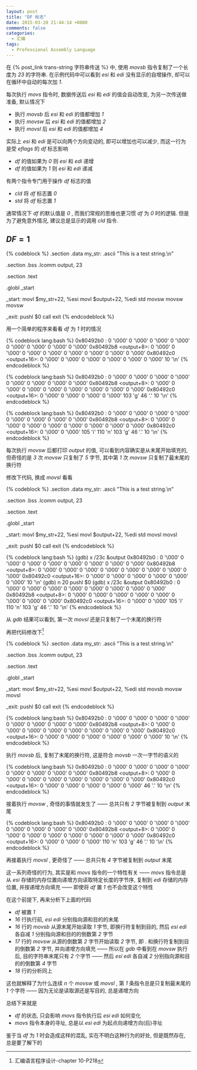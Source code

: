 ```yaml
---
layout: post
title: "DF 标志"
date: 2015-03-28 21:44:14 +0800
comments: false
categories:
  - 汇编
tags:
  - Professional Assembly Language
---
```


在 {% post_link trans-string 字符串传送 %} 中, 使用 _movsb_ 指令复制了一个长度为 _23_ 的字符串. 在示例代码中可以看到 _esi_ 和 _edi_ 没有显示的自增操作, 却可以在循环中自动的每次加 _1_.

每次执行 _movs_ 指令时, 数据传送后 _esi_ 和 _edi_ 的值会自动改变, 为另一次传送做准备, 默认情况下

* 执行 _movsb_ 后 _esi_ 和 _edi_ 的值都增加 _1_
* 执行 _movsw_ 后 _esi_ 和 _edi_ 的值都增加 _2_
* 执行 _movsl_ 后 _esi_ 和 _edi_ 的值都增加 _4_

实际上 _esi_ 和 _edi_ 是可以向两个方向变动的, 即可以增加也可以减少, 而这一行为是受 _eflags_ 的 _df_ 标志影响

* _df_ 的值如果为 _0_ 则 _esi_ 和 _edi_ 递增
* _df_ 的值如果为 _1_ 则 _esi_ 和 _edi_ 递减

有两个指令专门用于操作 _df_ 标志的值

* _cld_ 将 _df_ 标志置 _0_
* _std_ 将 _df_ 标志置 _1_

通常情况下 _df_ 的默认值是 _0_ , 而我们常规的思维也更习惯 _df_ 为 _0_ 时的逻辑. 但是为了避免意外情况, 建议总是显示的调用 _cld_ 指令.

<!--more-->

## $DF=1$

{% codeblock %}
.section .data
my_str:
    .ascii "This is a test string.\n"

.section .bss
    .lcomm output, 23

.section .text

.globl _start

_start:
    movl $my_str+22, %esi
    movl $output+22, %edi
    std
    movsw
    movsw
    movsw

_exit:
    pushl $0
    call exit
{% endcodeblock %}    
用一个简单的程序来看看 _df_ 为 _1_ 时的情况

{% codeblock lang:bash %}
0x80492b0 <output>:	0 '\000'	0 '\000'	0 '\000'	0 '\000'	0 '\000'	0 '\000'	0 '\000'	0 '\000'
0x80492b8 <output+8>:	0 '\000'	0 '\000'	0 '\000'	0 '\000'	0 '\000'	0 '\000'	0 '\000'	0 '\000'
0x80492c0 <output+16>:	0 '\000'	0 '\000'	0 '\000'	0 '\000'	0 '\000'	0 '\000'	10 '\n'
{% endcodeblock %}
	
{% codeblock lang:bash %}
0x80492b0 <output>:	0 '\000'	0 '\000'	0 '\000'	0 '\000'	0 '\000'	0 '\000'	0 '\000'	0 '\000'
0x80492b8 <output+8>:	0 '\000'	0 '\000'	0 '\000'	0 '\000'	0 '\000'	0 '\000'	0 '\000'	0 '\000'
0x80492c0 <output+16>:	0 '\000'	0 '\000'	0 '\000'	0 '\000'	103 'g'	46 '.'	10 '\n'
{% endcodeblock %}
	
{% codeblock lang:bash %}
0x80492b0 <output>:	0 '\000'	0 '\000'	0 '\000'	0 '\000'	0 '\000'	0 '\000'	0 '\000'	0 '\000'
0x80492b8 <output+8>:	0 '\000'	0 '\000'	0 '\000'	0 '\000'	0 '\000'	0 '\000'	0 '\000'	0 '\000'
0x80492c0 <output+16>:	0 '\000'	0 '\000'	105 'i'	110 'n'	103 'g'	46 '.'	10 '\n'
{% endcodeblock %}

每次执行 _movsw_ 后都打印 _output_ 的值, 可以看到内容确实是从末尾开始填充的, 但奇怪的是 _3_ 次 _movsw_ 只复制了 _5_ 字节, 其中第 _1_ 次 _movsw_ 只复制了最末尾的换行符
	
修改下代码,  换成 _movsl_ 看看

{% codeblock %}
.section .data
my_str:
    .ascii "This is a test string.\n"

.section .bss
    .lcomm output, 23

.section .text

.globl _start

_start:
    movl $my_str+22, %esi
    movl $output+22, %edi
    std
    movsl
    movsl

_exit:
    pushl $0
    call exit
{% endcodeblock %}
	
{% codeblock lang:bash %}
(gdb) x /23c &output
0x80492b0 <output>:	0 '\000'	0 '\000'	0 '\000'	0 '\000'	0 '\000'	0 '\000'	0 '\000'	0 '\000'
0x80492b8 <output+8>:	0 '\000'	0 '\000'	0 '\000'	0 '\000'	0 '\000'	0 '\000'	0 '\000'	0 '\000'
0x80492c0 <output+16>:	0 '\000'	0 '\000'	0 '\000'	0 '\000'	0 '\000'	0 '\000'	10 '\n'
(gdb) n
20	    pushl $0
(gdb) x /23c &output
0x80492b0 <output>:	0 '\000'	0 '\000'	0 '\000'	0 '\000'	0 '\000'	0 '\000'	0 '\000'	0 '\000'
0x80492b8 <output+8>:	0 '\000'	0 '\000'	0 '\000'	0 '\000'	0 '\000'	0 '\000'	0 '\000'	0 '\000'
0x80492c0 <output+16>:	0 '\000'	0 '\000'	105 'i'	110 'n'	103 'g'	46 '.'	10 '\n'
{% endcodeblock %}
	
从 _gdb_ 结果可以看到, 第一次 _movsl_ 还是只复制了一个末尾的换行符

再把代码修改下[^1]

[^1]:汇编语言程序设计-chapter 10-P218

{% codeblock %}
.section .data
my_str:
    .ascii "This is a test string.\n"

.section .bss
    .lcomm output, 23

.section .text

.globl _start

_start:
    movl $my_str+22, %esi
    movl $output+22, %edi
    std
    movsb
    movsw
    movsl

_exit:
    pushl $0
    call exit
{% endcodeblock %}
	
{% codeblock lang:bash %}
0x80492b0 <output>:	0 '\000'	0 '\000'	0 '\000'	0 '\000'	0 '\000'	0 '\000'	0 '\000'	0 '\000'
0x80492b8 <output+8>:	0 '\000'	0 '\000'	0 '\000'	0 '\000'	0 '\000'	0 '\000'	0 '\000'	0 '\000'
0x80492c0 <output+16>:	0 '\000'	0 '\000'	0 '\000'	0 '\000'	0 '\000'	0 '\000'	10 '\n'
{% endcodeblock %}
	
执行 _movsb_ 后, 复制了末尾的换行符, 这是符合 _movsb_ 一次一字节的语义的

{% codeblock lang:bash %}
0x80492b0 <output>:	0 '\000'	0 '\000'	0 '\000'	0 '\000'	0 '\000'	0 '\000'	0 '\000'	0 '\000'
0x80492b8 <output+8>:	0 '\000'	0 '\000'	0 '\000'	0 '\000'	0 '\000'	0 '\000'	0 '\000'	0 '\000'
0x80492c0 <output+16>:	0 '\000'	0 '\000'	0 '\000'	0 '\000'	0 '\000'	46 '.'	10 '\n'
{% endcodeblock %}
	
接着执行 _movsw_ , 奇怪的事情就发生了 —— 总共只有 _2_ 字节被复制到 _output_ 末尾

{% codeblock lang:bash %}
0x80492b0 <output>:	0 '\000'	0 '\000'	0 '\000'	0 '\000'	0 '\000'	0 '\000'	0 '\000'	0 '\000'
0x80492b8 <output+8>:	0 '\000'	0 '\000'	0 '\000'	0 '\000'	0 '\000'	0 '\000'	0 '\000'	0 '\000'
0x80492c0 <output+16>:	0 '\000'	0 '\000'	0 '\000'	110 'n'	103 'g'	46 '.'	10 '\n'
{% endcodeblock %}
	
再接着执行 _movsl_ , 更奇怪了 —— 总共只有 _4_ 字节被复制到 _output_ 末尾

这一系列奇怪的行为, 其实是和 _movs_ 指令的一个特性有关 —— _movs_ 指令总是从 _esi_ 存储的内存位置向递增方向读取特定长度的字节序, 复制到 _edi_ 存储的内存位置, 并按递增方向填充 —— 即使将 _df_ 置 _1_ 也不会改变这个特性

在这个前提下, 再来分析下上面的代码

* _df_ 被置 _1_
* _16_ 行执行前, _esi edi_ 分别指向源和目的的末尾
* _16_ 行的 _movsb_ 从源末尾开始读取 _1_ 字节, 即换行符复制到目的, 然后 _esi edi_ 各自减 _1_ 分别指向源和目的的倒数第 _2_ 字节
* _17_ 行的 _movsw_ 从源的倒数第 _2_ 字节开始读取 _2_ 字节, 即 . 和换行符复制到目的倒数第 _2_ 字节, 并向递增方向填充 —— 所以在 _gdb_ 中看到在 _movsw_ 执行后, 目的字符串末尾只有 _2_ 个字节 —— 然后 _esi edi_ 各自减 _2_ 分别指向源和目的的倒数第 _4_ 字节
* _18_ 行的分析同上

这也就解释了为什么连续 _n_ 个 _movsw_ 或 _movsl_ , 第 _1_ 条指令总是只复制最末尾的 _1_ 个字符 —— 因为无论是读取源还是写目的, 总是递增方向

总结下来就是

* _df_ 的状态, 只会影响 _movs_ 指令执行后 _esi edi_ 如何变化
* _movs_ 指令本身的寻址, 总是以 _esi edi_ 为起点向递增方向(后)寻址

鉴于当 _df_ 为 _1_ 时会造成这样的混乱, 实在不明白这种行为的好处, 但是既然存在, 总是要了解下的